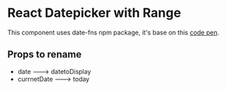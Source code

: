 # React Datepicker with Range

This component uses date-fns npm package, it's base on this
[code pen](https://codepen.io/RobVermeer/pen/zBgdwg).

## Props to rename

- date ---> datetoDisplay
- currnetDate ---> today

